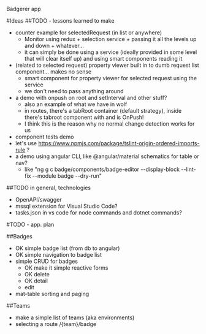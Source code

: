 Badgerer app

#Ideas
##TODO - lessons learned to make
 - counter example for selectedRequest (in list or anywhere)
	- Monitor using redux + selection service + passing it all the levels up and down + whatever...
	- it can simply be done using a service (ideally provided in some level that will clear itself up) and using smart components reading it
 - (related to selected request) property viewer built in to dumb request list component... makes no sense
	- smart component for property viewer for selected request using the service
	- we don't need to pass anything around
 - a demo with onpush on root and setInterval and other stuff?
	- also an example of what we have in wolf
	- in routes, there's a tabRoot container (default strategy), inside there's tabroot component with <router-outlet> and is OnPush!
	- I think this is the reason why no normal change detection works for us
 - component tests demo
 - let's use https://www.npmjs.com/package/tslint-origin-ordered-imports-rule ?
 - a demo using angular CLI, like @angular/material schematics for table or nav?
	- like "ng g c badge/components/badge-editor --display-block --lint-fix --module badge --dry-run"

##TODO in general, technologies
 - OpenAPI/swagger
 - mssql extension for Visual Studio Code?
 - tasks.json in vs code for node commands and dotnet commands?


#TODO - app. plan

##Badges
 - OK simple badge list (from db to angular)
 - OK simple navigation to badge list
 - simple CRUD for badges
	- OK make it simple reactive forms
	- OK delete
	- OK detail
	- edit
 - mat-table sorting and paging

##Teams
 - make a simple list of teams (aka environments)
 - selecting a route /{team}/badge